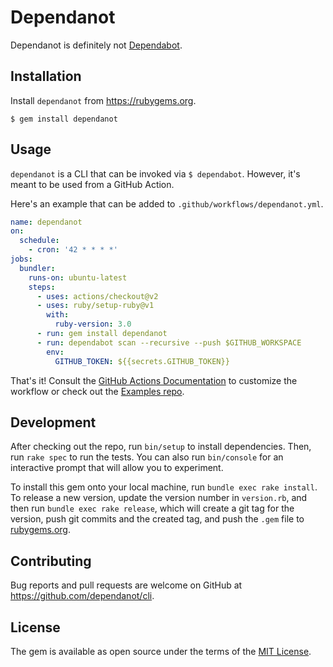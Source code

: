 # Dependanot

Dependanot is definitely not [Dependabot](https://github.com/dependabot).

## Installation

Install `dependanot` from https://rubygems.org.

    $ gem install dependanot

## Usage

`dependanot` is a CLI that can be invoked via `$ dependabot`. However, it's
meant to be used from a GitHub Action.

Here's an example that can be added to `.github/workflows/dependanot.yml`.

```yaml
name: dependanot
on:
  schedule:
    - cron: '42 * * * *'
jobs:
  bundler:
    runs-on: ubuntu-latest
    steps:
      - uses: actions/checkout@v2
      - uses: ruby/setup-ruby@v1
        with:
          ruby-version: 3.0
      - run: gem install dependanot
      - run: dependabot scan --recursive --push $GITHUB_WORKSPACE
        env:
          GITHUB_TOKEN: ${{secrets.GITHUB_TOKEN}}
```

That's it! Consult the [GitHub Actions Documentation][1] to customize the
workflow or check out the [Examples repo][2].

## Development

After checking out the repo, run `bin/setup` to install dependencies. Then, run `rake spec` to run the tests. You can also run `bin/console` for an interactive prompt that will allow you to experiment.

To install this gem onto your local machine, run `bundle exec rake install`. To release a new version, update the version number in `version.rb`, and then run `bundle exec rake release`, which will create a git tag for the version, push git commits and the created tag, and push the `.gem` file to [rubygems.org](https://rubygems.org).

## Contributing

Bug reports and pull requests are welcome on GitHub at https://github.com/dependanot/cli.

## License

The gem is available as open source under the terms of the [MIT License](https://opensource.org/licenses/MIT).

[1]: https://docs.github.com/en/actions/learn-github-actions/workflow-syntax-for-github-actions
[2]: https://github.com/dependanot/examples
